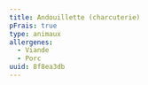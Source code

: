 ```yaml
---
title: Andouillette (charcuterie)
pFrais: true
type: animaux
allergenes:
  - Viande
  - Porc
uuid: 8f8ea3db
---
```


